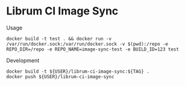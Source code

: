 Librum CI Image Sync
==========

Usage
```
docker build -t test . && docker run -v /var/run/docker.sock:/var/run/docker.sock -v $(pwd):/repo -e REPO_DIR=/repo -e REPO_NAME=image-sync-test -e BUILD_ID=123 test
```

Development
````
docker build -t ${USER}/librum-ci-image-sync:${TAG} .
docker push ${USER}/librum-ci-image-sync
````
